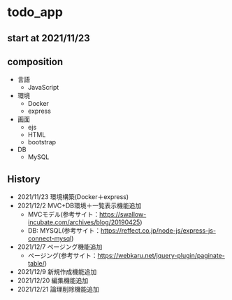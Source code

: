 # todo_app
## start at 2021/11/23
## composition
- 言語
    - JavaScript
- 環境
    - Docker
    - express
- 画面
    - ejs
    - HTML
    - bootstrap
- DB
    - MySQL

## History
- 2021/11/23 環境構築(Docker＋express)
- 2021/12/2  MVC+DB環境＋一覧表示機能追加
    - MVCモデル(参考サイト：https://swallow-incubate.com/archives/blog/20190425)
    - DB: MYSQL(参考サイト：https://reffect.co.jp/node-js/express-js-connect-mysql)
- 2021/12/7  ページング機能追加
    - ページング(参考サイト：https://webkaru.net/jquery-plugin/paginate-table/)
- 2021/12/9  新規作成機能追加
- 2021/12/20 編集機能追加
- 2021/12/21 論理削除機能追加

